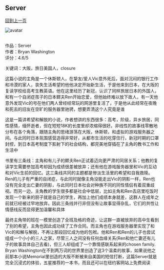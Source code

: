 ## Server
[回到上一页](https://boheme13.github.io/books/)  &nbsp;&nbsp;

![avatar](https://media.newyorker.com/photos/64e7b9cfd9946db461924672/1:1/w_2560,h_2560,c_limit/Washington_Server_Novella_social.png)
<br>
<br>

作品：Server<br>
作者：Bryan Washington<br>
评分：4.6/5<br>

关键词：大阪，旅日美国人，closure

这篇小说的主角是一个休斯顿人，在挚友/爱人Vic意外死后，面对沉闷的银行工作和冷漠的家人，丧失生活希望的他他决定开始新生活，于是他来到日本，在大阪的复读学校给高考生教英语。他在这里经历了新冠，认识了同样旅居日本的外国人，和有一个自闭症孩子的日本鳏夫Ren开始恋爱，但他始终难以放下故人，有一天他意外发现Vic的号在他们两人曾经经常玩的网游里复活了，于是他从此经常在夜晚和死去的旧友在空旷的服务器里驰骋，想要弄清这个人究竟是谁

这是一篇讲希望和解脱的小说，作者想讲的东西很多：高考，阶级，异乡旅居，同性感情，缅怀逝者，但在短短18K的长度里却浓缩得很好。非线性的故事线零散地分布在各个角落，跟随主角的思绪游荡在大阪，休斯顿，和虚拟的游戏服务器之间。与此同时日本氛围感营造得非常好，从都市生活的吃穿住行，新冠时期的口罩封控，到日本高考制度下影射下的社会结构，都完美地穿插在了主角的教书工作和生活中

书里有三条线：主角和有儿子的鳏夫Ren正试着迈向更严肃的同居关系；他教的复读学生需要参加高考却因为成绩很差被放弃；还有他在游戏服务器里和Vic的互动和对Vic生前的回忆。这三条线共同的主题都是惨淡生活里的希望和自我救赎。Ren的儿子有严重的自闭症，与此同时就像主角没能走出Vic的阴影一样，Ren也没有完全走出亡妻的阴影，与此同时日本社会对种族不同的同性情侣有着双重歧视。而另一边，主角教的学生很多都是社会中低层，比如主角和Ren去店里吃饭时发现一个新来的厨子就是自己的学生，再加上他们成绩本身就差，这群人在成年之前就已经被过早地放弃。因此三条线并行非但没有让故事显得杂乱，它们的共性让情感线反而显得更加温馨和具体

最终主角带的班在一模里创造了全班及格的奇迹，让这群一直被放弃的高中生看到了别的希望，主角也因此成功续了工作合同。而主角也在游戏服务器里实现了和Vic的和解与解脱，不再让那段回忆成为他的包袱。他和Ren和Ren的儿子也尝试组成一个小小的三人之家，尽管三人之间没有任何血缘关系(Ren和他亡妻还有儿子的故事具体自己去看)，但三人却组成了一个靠情感联系起来的chosen family. Bryan Washington在不到两万词的世界里创造了这3个温柔的故事，如果说他之前那本小说Memorial里创造的大阪不断被来自美国的短信打断，这篇Server就是完全沉浸式的体验，五星推荐的一本书，而且还可以在纽约客网站上免费阅读